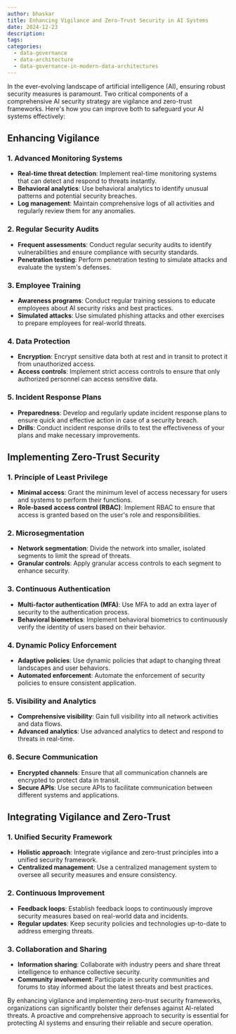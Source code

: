 ```yaml
---
author: bhaskar
title: Enhancing Vigilance and Zero-Trust Security in AI Systems
date: 2024-12-23
description:
tags:
categories:
  - data-governance
  - data-architecture
  - data-governance-in-modern-data-architectures
---
```


In the ever-evolving landscape of artificial intelligence (AI), ensuring robust security measures is paramount. Two critical components of a comprehensive AI security strategy are vigilance and zero-trust frameworks. Here's how you can improve both to safeguard your AI systems effectively:

## Enhancing Vigilance

### 1. **Advanced Monitoring Systems**

- **Real-time threat detection**: Implement real-time monitoring systems that can detect and respond to threats instantly.
- **Behavioral analytics**: Use behavioral analytics to identify unusual patterns and potential security breaches.
- **Log management**: Maintain comprehensive logs of all activities and regularly review them for any anomalies.

### 2. **Regular Security Audits**

- **Frequent assessments**: Conduct regular security audits to identify vulnerabilities and ensure compliance with security standards.
- **Penetration testing**: Perform penetration testing to simulate attacks and evaluate the system's defenses.

### 3. **Employee Training**

- **Awareness programs**: Conduct regular training sessions to educate employees about AI security risks and best practices.
- **Simulated attacks**: Use simulated phishing attacks and other exercises to prepare employees for real-world threats.

### 4. **Data Protection**

- **Encryption**: Encrypt sensitive data both at rest and in transit to protect it from unauthorized access.
- **Access controls**: Implement strict access controls to ensure that only authorized personnel can access sensitive data.

### 5. **Incident Response Plans**

- **Preparedness**: Develop and regularly update incident response plans to ensure quick and effective action in case of a security breach.
- **Drills**: Conduct incident response drills to test the effectiveness of your plans and make necessary improvements.

## Implementing Zero-Trust Security

### 1. **Principle of Least Privilege**

- **Minimal access**: Grant the minimum level of access necessary for users and systems to perform their functions.
- **Role-based access control (RBAC)**: Implement RBAC to ensure that access is granted based on the user's role and responsibilities.

### 2. **Microsegmentation**

- **Network segmentation**: Divide the network into smaller, isolated segments to limit the spread of threats.
- **Granular controls**: Apply granular access controls to each segment to enhance security.

### 3. **Continuous Authentication**

- **Multi-factor authentication (MFA)**: Use MFA to add an extra layer of security to the authentication process.
- **Behavioral biometrics**: Implement behavioral biometrics to continuously verify the identity of users based on their behavior.

### 4. **Dynamic Policy Enforcement**

- **Adaptive policies**: Use dynamic policies that adapt to changing threat landscapes and user behaviors.
- **Automated enforcement**: Automate the enforcement of security policies to ensure consistent application.

### 5. **Visibility and Analytics**

- **Comprehensive visibility**: Gain full visibility into all network activities and data flows.
- **Advanced analytics**: Use advanced analytics to detect and respond to threats in real-time.

### 6. **Secure Communication**

- **Encrypted channels**: Ensure that all communication channels are encrypted to protect data in transit.
- **Secure APIs**: Use secure APIs to facilitate communication between different systems and applications.

## Integrating Vigilance and Zero-Trust

### 1. **Unified Security Framework**

- **Holistic approach**: Integrate vigilance and zero-trust principles into a unified security framework.
- **Centralized management**: Use a centralized management system to oversee all security measures and ensure consistency.

### 2. **Continuous Improvement**

- **Feedback loops**: Establish feedback loops to continuously improve security measures based on real-world data and incidents.
- **Regular updates**: Keep security policies and technologies up-to-date to address emerging threats.

### 3. **Collaboration and Sharing**

- **Information sharing**: Collaborate with industry peers and share threat intelligence to enhance collective security.
- **Community involvement**: Participate in security communities and forums to stay informed about the latest threats and best practices.

By enhancing vigilance and implementing zero-trust security frameworks, organizations can significantly bolster their defenses against AI-related threats. A proactive and comprehensive approach to security is essential for protecting AI systems and ensuring their reliable and secure operation.
